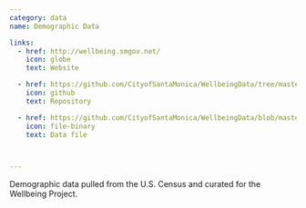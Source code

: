 ```yaml
---
category: data
name: Demographic Data

links:
  - href: http://wellbeing.smgov.net/
    icon: globe
    text: Website

  - href: https://github.com/CityofSantaMonica/WellbeingData/tree/master/Demographic
    icon: github
    text: Repository

  - href: https://github.com/CityofSantaMonica/WellbeingData/blob/master/Demographic/Wellbeing%20Demographics.xlsx?raw=true
    icon: file-binary
    text: Data file



---
```


Demographic data pulled from the U.S. Census and curated for the Wellbeing Project.
